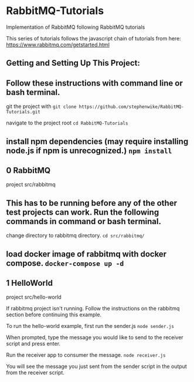 # RabbitMQ-Tutorials
Implementation of RabbitMQ following RabbitMQ tutorials

This series of tutorials follows the javascript chain of tutorials from here:
https://www.rabbitmq.com/getstarted.html

## Getting and Setting Up This Project:
Follow these instructions with command line or bash terminal.
-------------------------------------------------------------------
git the project with 
`git clone https://github.com/stephenwike/RabbitMQ-Tutorials.git`

navigate to the project root
`cd RabbitMQ-Tutorials`

install npm dependencies (may require installing node.js if npm is unrecognized.)
`npm install`
-------------------------------------------------------------------

## 0 RabbitMQ
project src/rabbitmq

This has to be running before any of the other test projects can work.
Run the following commands in command or bash terminal.
-----------------------------------------------------------------
change directory to rabbitmq directory.
`cd src/rabbitmq/`

load docker image of rabbitmq with docker compose.
`docker-compose up -d`
-----------------------------------------------------------------

## 1 HelloWorld
project src/hello-world

If rabbitmq project isn't running.  Follow the instructions on the rabbitmq section before continuing this example.

To run the hello-world example, first run the sender.js
`node sender.js`

When prompted, type the message you would like to send to the receiver script and press enter.

Run the receiver app to consumer the message.
`node receiver.js`

You will see the message you just sent from the sender script in the output from the receiver script.
